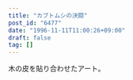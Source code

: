 ```yaml
---
title: "カブトムシの決闘"
post_id: "6477"
date: "1996-11-11T11:00:26+09:00"
draft: false
tag: []
---
```



木の皮を貼り合わせたアート。
